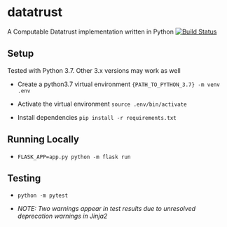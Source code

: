 # datatrust
A Computable Datatrust implementation written in Python 
[![Build Status](https://travis-ci.org/computablelabs/datatrust.svg?branch=master)](https://travis-ci.org/computablelabs/datatrust)

## Setup

Tested with Python 3.7. Other 3.x versions may work as well

- Create a python3.7 virtual environment `{PATH_TO_PYTHON_3.7} -m venv .env`

- Activate the virtual environment `source .env/bin/activate`

- Install dependencies `pip install -r requirements.txt`

## Running Locally

- `FLASK_APP=app.py python -m flask run`

## Testing

- `python -m pytest`

- _NOTE: Two warnings appear in test results due to unresolved deprecation warnings in Jinja2_
